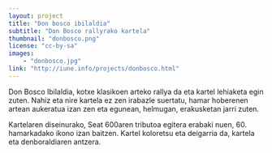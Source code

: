 ```yaml
---
layout: project
title: "Don bosco ibilaldia"
subtitle: "Don Bosco rallyrako kartela"
thumbnail: "donbosco.png"
license: "cc-by-sa"
images:
    - "donbosco.jpg"
link: "http://iune.info/projects/donbosco.html"
---
```


Don Bosco Ibilaldia, kotxe klasikoen arteko rallya da eta kartel lehiaketa egin zuten. Nahiz eta nire kartela ez zen
irabazle suertatu, hamar hoberenen artean aukeratua izan zen eta egunean, helmugan, erakusketan jarri zuten.

Kartelaren diseinurako, Seat 600aren tributoa egitera erabaki nuen, 60. hamarkadako ikono izan baitzen. Kartel koloretsu
eta deigarria da, kartela eta denboraldiaren antzera.
